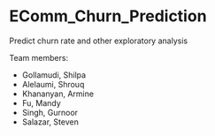 # EComm_Churn_Prediction
Predict churn rate and other exploratory analysis

Team members:
- Gollamudi, Shilpa
- Alelaumi, Shrouq
- Khananyan, Armine
- Fu, Mandy
- Singh, Gurnoor
- Salazar, Steven